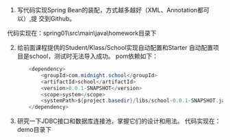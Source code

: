 1. 写代码实现Spring Bean的装配，方式越多越好（XML、Annotation都可以）,提
交到Github。

代码实现在：spring01\src\main\java\homework目录下


2. 给前面课程提供的Student/Klass/School实现自动配置和Starter
 自动配置项目是school，测试时无法导入成功。
 pom依赖如下：
 ```java
 		<dependency>
			<groupId>com.midnight.school</groupId>
			<artifactId>school</artifactId>
			<version>0.0.1-SNAPSHOT</version>
			<scope>system</scope>
			<systemPath>${project.basedir}/libs/school-0.0.1-SNAPSHOT.jar</systemPath>
		</dependency>
 ```
 
3. 研究一下JDBC接口和数据库连接池，掌握它们的设计和用法。
代码实现在：demo目录下